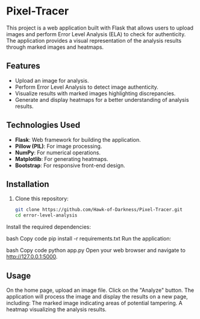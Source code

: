 # Pixel-Tracer

This project is a web application built with Flask that allows users to upload images and perform Error Level Analysis (ELA) to check for authenticity. The application provides a visual representation of the analysis results through marked images and heatmaps.

## Features

- Upload an image for analysis.
- Perform Error Level Analysis to detect image authenticity.
- Visualize results with marked images highlighting discrepancies.
- Generate and display heatmaps for a better understanding of analysis results.

## Technologies Used

- **Flask**: Web framework for building the application.
- **Pillow (PIL)**: For image processing.
- **NumPy**: For numerical operations.
- **Matplotlib**: For generating heatmaps.
- **Bootstrap**: For responsive front-end design.

## Installation

1. Clone this repository:
   ```bash
   git clone https://github.com/Hawk-of-Darkness/Pixel-Tracer.git
   cd error-level-analysis
Install the required dependencies:

bash
Copy code
pip install -r requirements.txt
Run the application:

bash
Copy code
python app.py
Open your web browser and navigate to http://127.0.0.1:5000.

## Usage
On the home page, upload an image file.
Click on the "Analyze" button.
The application will process the image and display the results on a new page, including:
The marked image indicating areas of potential tampering.
A heatmap visualizing the analysis results.
